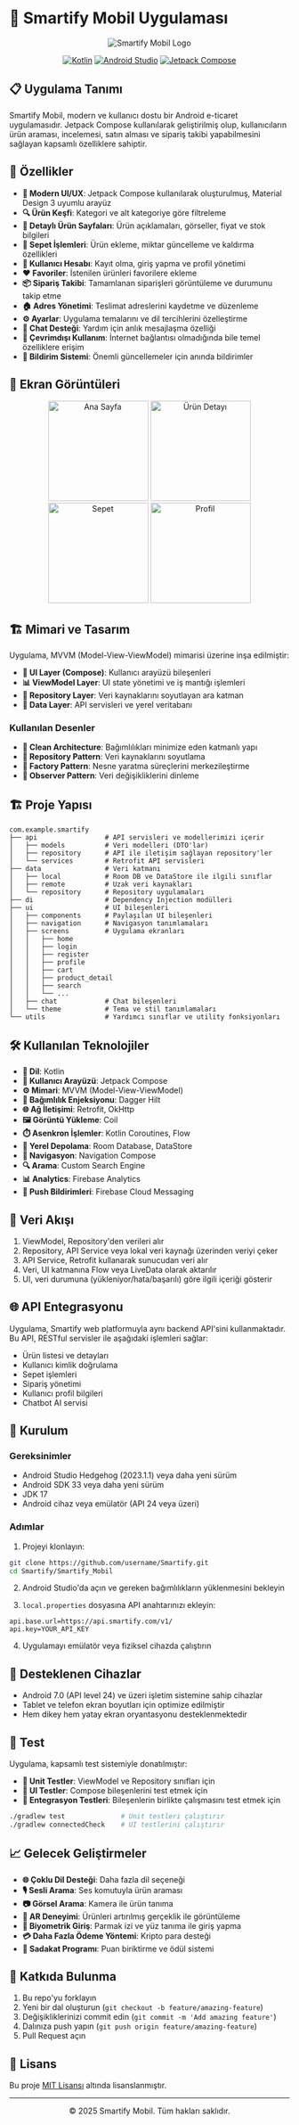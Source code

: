 # 📱 Smartify Mobil Uygulaması

<div align="center">

![Smartify Mobil Logo](https://via.placeholder.com/300x100?text=Smartify+Mobil)

[![Kotlin](https://img.shields.io/badge/Kotlin-1.8.0-purple.svg)](https://kotlinlang.org/)
[![Android Studio](https://img.shields.io/badge/Android%20Studio-Hedgehog-green.svg)](https://developer.android.com/studio)
[![Jetpack Compose](https://img.shields.io/badge/Jetpack%20Compose-Latest-blue.svg)](https://developer.android.com/jetpack/compose)

</div>

## 📋 Uygulama Tanımı

Smartify Mobil, modern ve kullanıcı dostu bir Android e-ticaret uygulamasıdır. Jetpack Compose kullanılarak geliştirilmiş olup, kullanıcıların ürün araması, incelemesi, satın alması ve sipariş takibi yapabilmesini sağlayan kapsamlı özelliklere sahiptir.

## 🚀 Özellikler

- **🎨 Modern UI/UX**: Jetpack Compose kullanılarak oluşturulmuş, Material Design 3 uyumlu arayüz
- **🔍 Ürün Keşfi**: Kategori ve alt kategoriye göre filtreleme
- **📝 Detaylı Ürün Sayfaları**: Ürün açıklamaları, görseller, fiyat ve stok bilgileri
- **🛒 Sepet İşlemleri**: Ürün ekleme, miktar güncelleme ve kaldırma özellikleri
- **👤 Kullanıcı Hesabı**: Kayıt olma, giriş yapma ve profil yönetimi
- **❤️ Favoriler**: İstenilen ürünleri favorilere ekleme
- **📦 Sipariş Takibi**: Tamamlanan siparişleri görüntüleme ve durumunu takip etme
- **🏠 Adres Yönetimi**: Teslimat adreslerini kaydetme ve düzenleme
- **⚙️ Ayarlar**: Uygulama temalarını ve dil tercihlerini özelleştirme
- **💬 Chat Desteği**: Yardım için anlık mesajlaşma özelliği
- **🔄 Çevrimdışı Kullanım**: İnternet bağlantısı olmadığında bile temel özelliklere erişim
- **🔔 Bildirim Sistemi**: Önemli güncellemeler için anında bildirimler

## 📱 Ekran Görüntüleri

<div align="center">
  <img src="https://via.placeholder.com/180x360?text=Ana+Sayfa" width="180" alt="Ana Sayfa">
  <img src="https://via.placeholder.com/180x360?text=Ürün+Detayı" width="180" alt="Ürün Detayı">
  <img src="https://via.placeholder.com/180x360?text=Sepet" width="180" alt="Sepet">
  <img src="https://via.placeholder.com/180x360?text=Profil" width="180" alt="Profil">
</div>

## 🏗️ Mimari ve Tasarım

Uygulama, MVVM (Model-View-ViewModel) mimarisi üzerine inşa edilmiştir:

- **🧩 UI Layer (Compose)**: Kullanıcı arayüzü bileşenleri
- **📊 ViewModel Layer**: UI state yönetimi ve iş mantığı işlemleri
- **📁 Repository Layer**: Veri kaynaklarını soyutlayan ara katman
- **💾 Data Layer**: API servisleri ve yerel veritabanı

### Kullanılan Desenler

- **📱 Clean Architecture**: Bağımlılıkları minimize eden katmanlı yapı
- **🔄 Repository Pattern**: Veri kaynaklarını soyutlama
- **🧬 Factory Pattern**: Nesne yaratma süreçlerini merkezileştirme
- **🔄 Observer Pattern**: Veri değişikliklerini dinleme

## 🏗️ Proje Yapısı

```
com.example.smartify
├── api                 # API servisleri ve modellerimizi içerir
│   ├── models          # Veri modelleri (DTO'lar)
│   ├── repository      # API ile iletişim sağlayan repository'ler
│   └── services        # Retrofit API servisleri
├── data                # Veri katmanı
│   ├── local           # Room DB ve DataStore ile ilgili sınıflar
│   ├── remote          # Uzak veri kaynakları
│   └── repository      # Repository uygulamaları
├── di                  # Dependency Injection modülleri
├── ui                  # UI bileşenleri
│   ├── components      # Paylaşılan UI bileşenleri
│   ├── navigation      # Navigasyon tanımlamaları
│   ├── screens         # Uygulama ekranları
│   │   ├── home
│   │   ├── login
│   │   ├── register
│   │   ├── profile
│   │   ├── cart
│   │   ├── product_detail
│   │   ├── search
│   │   └── ...
│   ├── chat            # Chat bileşenleri
│   └── theme           # Tema ve stil tanımlamaları
└── utils               # Yardımcı sınıflar ve utility fonksiyonları
```

## 🛠️ Kullanılan Teknolojiler

- **🔧 Dil**: Kotlin
- **🎨 Kullanıcı Arayüzü**: Jetpack Compose
- **⚙️ Mimari**: MVVM (Model-View-ViewModel)
- **💉 Bağımlılık Enjeksiyonu**: Dagger Hilt
- **🌐 Ağ İletişimi**: Retrofit, OkHttp
- **🖼️ Görüntü Yükleme**: Coil
- **⏱️ Asenkron İşlemler**: Kotlin Coroutines, Flow
- **💾 Yerel Depolama**: Room Database, DataStore
- **🧭 Navigasyon**: Navigation Compose
- **🔍 Arama**: Custom Search Engine
- **📊 Analytics**: Firebase Analytics
- **🔔 Push Bildirimleri**: Firebase Cloud Messaging

## 🔄 Veri Akışı

1. ViewModel, Repository'den verileri alır
2. Repository, API Service veya lokal veri kaynağı üzerinden veriyi çeker
3. API Service, Retrofit kullanarak sunucudan veri alır
4. Veri, UI katmanına Flow veya LiveData olarak aktarılır
5. UI, veri durumuna (yükleniyor/hata/başarılı) göre ilgili içeriği gösterir

## 🌐 API Entegrasyonu

Uygulama, Smartify web platformuyla aynı backend API'sini kullanmaktadır. Bu API, RESTful servisler ile aşağıdaki işlemleri sağlar:

- Ürün listesi ve detayları
- Kullanıcı kimlik doğrulama
- Sepet işlemleri
- Sipariş yönetimi
- Kullanıcı profil bilgileri
- Chatbot AI servisi

## 🔧 Kurulum

### Gereksinimler

- Android Studio Hedgehog (2023.1.1) veya daha yeni sürüm
- Android SDK 33 veya daha yeni sürüm
- JDK 17
- Android cihaz veya emülatör (API 24 veya üzeri)

### Adımlar

1. Projeyi klonlayın:
```bash
git clone https://github.com/username/Smartify.git
cd Smartify/Smartify_Mobil
```

2. Android Studio'da açın ve gereken bağımlılıkların yüklenmesini bekleyin

3. `local.properties` dosyasına API anahtarınızı ekleyin:
```properties
api.base.url=https://api.smartify.com/v1/
api.key=YOUR_API_KEY
```

4. Uygulamayı emülatör veya fiziksel cihazda çalıştırın

## 📱 Desteklenen Cihazlar

- Android 7.0 (API level 24) ve üzeri işletim sistemine sahip cihazlar
- Tablet ve telefon ekran boyutları için optimize edilmiştir
- Hem dikey hem yatay ekran oryantasyonu desteklenmektedir

## 🧪 Test

Uygulama, kapsamlı test sistemiyle donatılmıştır:

- **🔬 Unit Testler**: ViewModel ve Repository sınıfları için
- **📱 UI Testler**: Compose bileşenlerini test etmek için
- **🤝 Entegrasyon Testleri**: Bileşenlerin birlikte çalışmasını test etmek için

```bash
./gradlew test              # Unit testleri çalıştırır
./gradlew connectedCheck    # UI testlerini çalıştırır
```

## 📈 Gelecek Geliştirmeler

- **🌐 Çoklu Dil Desteği**: Daha fazla dil seçeneği
- **🎙️ Sesli Arama**: Ses komutuyla ürün araması
- **📷 Görsel Arama**: Kamera ile ürün tanıma
- **🧩 AR Deneyimi**: Ürünleri artırılmış gerçeklik ile görüntüleme
- **🔑 Biyometrik Giriş**: Parmak izi ve yüz tanıma ile giriş yapma
- **💳 Daha Fazla Ödeme Yöntemi**: Kripto para desteği
- **🎁 Sadakat Programı**: Puan biriktirme ve ödül sistemi

## 🤝 Katkıda Bulunma

1. Bu repo'yu forklayın
2. Yeni bir dal oluşturun (`git checkout -b feature/amazing-feature`)
3. Değişikliklerinizi commit edin (`git commit -m 'Add amazing feature'`)
4. Dalınıza push yapın (`git push origin feature/amazing-feature`)
5. Pull Request açın

## 📄 Lisans

Bu proje [MIT Lisansı](LICENSE) altında lisanslanmıştır.

---

<div align="center">
  <p>© 2025 Smartify Mobil. Tüm hakları saklıdır.</p>
</div> 